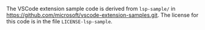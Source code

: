 The VSCode extension sample code is derived from `lsp-sample/` in
https://github.com/microsoft/vscode-extension-samples.git. The license for
this code is in the file `LICENSE-lsp-sample`.
